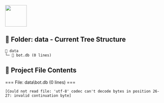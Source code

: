 <img src="https://banes-lab.com/assets/images/banes_lab/700px_Main_Animated.gif" width="70" />

## 📂 Folder: data - Current Tree Structure
```
📂 data
└─ 🤖 bot.db (0 lines)
```

## 📄 Project File Contents


=== File: data\bot.db (0 lines) ===

```text
[Could not read file: 'utf-8' codec can't decode bytes in position 26-27: invalid continuation byte]
```
